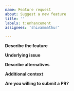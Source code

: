 ```yaml
---
name: Feature request
about: Suggest a new feature
title: ''
labels: t:enhancement
assignees: 'shivammathur'

---
```


**Describe the feature**
<!-- Please describe concisely the feature you want to add. -->

**Underlying issue**
<!-- Please describe the issue this would solve. -->

**Describe alternatives**
<!-- Please mention any alternative solutions you've considered. -->

**Additional context**
<!-- Add any other context or screenshots about the feature request here. -->

**Are you willing to submit a PR?**
<!-- We accept pull requests targeting the develop branch. -->
